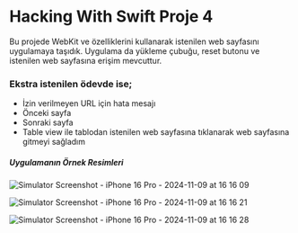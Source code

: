 # Hacking With Swift Proje 4

Bu projede WebKit ve özelliklerini kullanarak istenilen web sayfasını uygulamaya taşıdık.
Uygulama da yükleme çubuğu, reset butonu ve istenilen web sayfasına erişim mevcuttur.

### Ekstra istenilen ödevde ise;
* İzin verilmeyen URL için hata mesajı
* Önceki sayfa
* Sonraki sayfa
* Table view ile tablodan istenilen web sayfasına tıklanarak web sayfasına gitmeyi sağladım

##### Uygulamanın Örnek Resimleri

![Simulator Screenshot - iPhone 16 Pro - 2024-11-09 at 16 16 09](https://github.com/user-attachments/assets/8526271b-4833-434a-b59f-c730e3681b91)

![Simulator Screenshot - iPhone 16 Pro - 2024-11-09 at 16 16 21](https://github.com/user-attachments/assets/d0d9fd7f-ad45-47dc-8aaa-28e2c5e7ec8a)

![Simulator Screenshot - iPhone 16 Pro - 2024-11-09 at 16 16 28](https://github.com/user-attachments/assets/90f7d8a9-c8b6-4353-91fe-bf339f62edfd)
